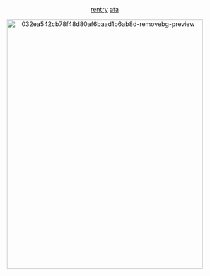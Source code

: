 <div align="center">


[rentry](https://rentry.co/ophelian) ‎‎‎‎‎‎‎[ata](https://qupid.atabook.org)   


<img width="443" height="564" alt="032ea542cb78f48d80af6baad1b6ab8d-removebg-preview" src="https://github.com/user-attachments/assets/fdfb2479-eada-4d7d-83ee-0cc737a33c1a" />


 


</div>



 
